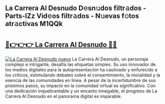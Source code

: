 ## La Carrera Al Desnudo D𝚎sn𝚞dos filtr𝚊dos - Parts-lZz Vid𝚎os filtr𝚊dos - N𝚞evas f𝚘tos atr𝚊ctivas M1QQk

# <h2><a href="http://mb9wrjw.tromn.icu/?c=La+Carrera+Al+Desnudo">🔗👉👉👉 La Carrera Al Desnudo 🔗🔗</a></h2>

[![La Carrera Al Desnudo nuevo](https://i.imgur.com/pEAQMta.gif)](http://mb9wrjw.tromn.icu/?c=La+Carrera+Al+Desnudo)
La Carrera Al Desnudo, un personaje complejo e intrigante, desafía las etiquetas simples. Su uso innovador de los medios digitales para la autopresentación ha cautivado y enfurecido a los críticos, estimulando debates sobre el consentimiento, la moralidad y la esencia de las comunidades en línea. A pesar de la incertidumbre de sus próximos pasos, su impacto en la comunidad virtual es significativo. Con una dedicación inquebrantable y un encanto innegable, el progreso de La Carrera Al Desnudo en el panorama digital es imparable.
